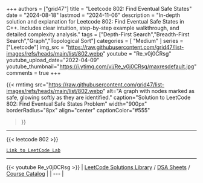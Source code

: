 
+++
authors = ["grid47"]
title = "Leetcode 802: Find Eventual Safe States"
date = "2024-08-18"
lastmod = "2024-11-06"
description = "In-depth solution and explanation for Leetcode 802: Find Eventual Safe States in C++. Includes clear intuition, step-by-step example walkthrough, and detailed complexity analysis."
tags = ["Depth-First Search","Breadth-First Search","Graph","Topological Sort"]
categories = [
    "Medium"
]
series = ["Leetcode"]
img_src = "https://raw.githubusercontent.com/grid47/list-images/refs/heads/main/list/802.webp"
youtube = "Re_v0j0CRsg"
youtube_upload_date="2022-04-09"
youtube_thumbnail="https://i.ytimg.com/vi/Re_v0j0CRsg/maxresdefault.jpg"
comments = true
+++


{{< rmtimg 
    src="https://raw.githubusercontent.com/grid47/list-images/refs/heads/main/list/802.webp" 
    alt="A graph with nodes marked as safe, glowing softly as they are identified."
    caption="Solution to LeetCode 802: Find Eventual Safe States Problem"
    width="900px"
    borderRadius="8px"
    align="center" 
    captionColor="#555"
>}}
---
{{< leetcode 802 >}}

[`Link to LeetCode Lab`](https://leetcode.com/problems/find-eventual-safe-states/description/)

---
{{< youtube Re_v0j0CRsg >}}
| [LeetCode Solutions Library](https://grid47.xyz/leetcode/) / [DSA Sheets](https://grid47.xyz/sheets/) / [Course Catalog](https://grid47.xyz/courses/) |
| --- |
